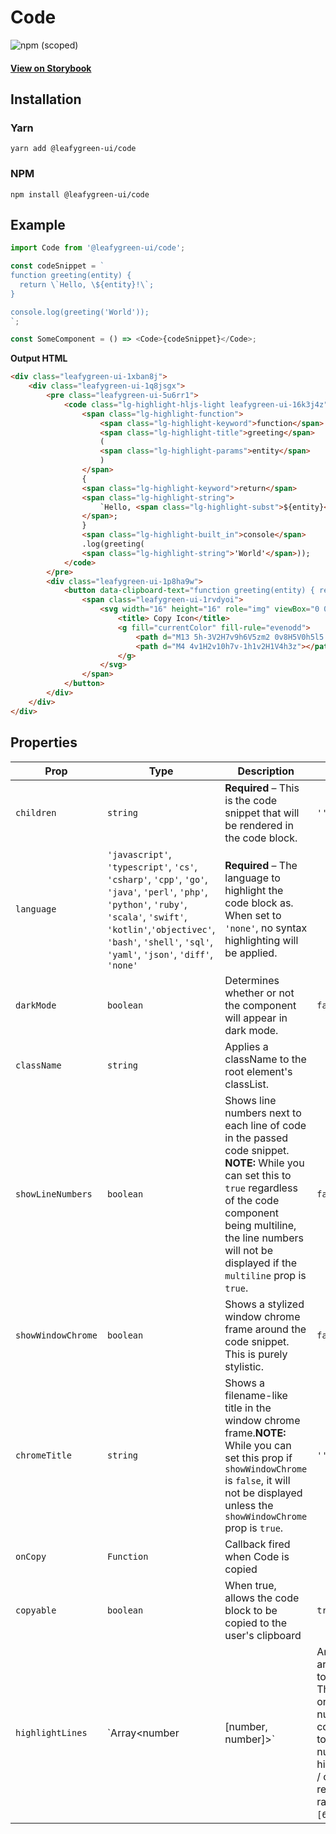 # Code

![npm (scoped)](https://img.shields.io/npm/v/@leafygreen-ui/code.svg)

#### [View on Storybook](https://mongodb.github.io/leafygreen-ui/?path=/story/code--multiline)

## Installation

### Yarn

```shell
yarn add @leafygreen-ui/code
```

### NPM

```shell
npm install @leafygreen-ui/code
```

## Example

```js
import Code from '@leafygreen-ui/code';

const codeSnippet = `
function greeting(entity) {
  return \`Hello, \${entity}!\`;
}

console.log(greeting('World'));
`;

const SomeComponent = () => <Code>{codeSnippet}</Code>;
```

**Output HTML**

```HTML
<div class="leafygreen-ui-1xban8j">
    <div class="leafygreen-ui-1q8jsgx">
        <pre class="leafygreen-ui-5u6rr1">
			<code class="lg-highlight-hljs-light leafygreen-ui-16k3j4z">
				<span class="lg-highlight-function">
					<span class="lg-highlight-keyword">function</span>
					<span class="lg-highlight-title">greeting</span>
					(
					<span class="lg-highlight-params">entity</span>
					)
				</span>
				{
				<span class="lg-highlight-keyword">return</span>
				<span class="lg-highlight-string">
					`Hello, <span class="lg-highlight-subst">${entity}</span>!`
				</span>;
				}
				<span class="lg-highlight-built_in">console</span>
				.log(greeting(
				<span class="lg-highlight-string">'World'</span>));
			</code>
		</pre>
        <div class="leafygreen-ui-1p8ha9w">
            <button data-clipboard-text="function greeting(entity) { return `Hello, ${entity}!`; } console.log(greeting('World'));" aria-disabled="false" aria-label="Copy" class="copy-btn leafygreen-ui-nx7krf" tabindex="0">
                <span class="leafygreen-ui-1rvdyoi">
					<svg width="16" height="16" role="img" viewBox="0 0 16 16" class="">
						<title> Copy Icon</title>
						<g fill="currentColor" fill-rule="evenodd">
							<path d="M13 5h-3V2H7v9h6V5zm2 0v8H5V0h5l5 5z"></path>
							<path d="M4 4v1H2v10h7v-1h1v2H1V4h3z"></path>
						</g>
					</svg>
				</span>
            </button>
        </div>
    </div>
</div>
```

## Properties

| Prop               | Type                                                                                                                                                                                                                                          | Description                                                                                                                                                                                                                                     | Default                                                                                                                                                                            |
| ------------------ | --------------------------------------------------------------------------------------------------------------------------------------------------------------------------------------------------------------------------------------------- | ----------------------------------------------------------------------------------------------------------------------------------------------------------------------------------------------------------------------------------------------- | ---------------------------------------------------------------------------------------------------------------------------------------------------------------------------------- |
| `children`         | `string`                                                                                                                                                                                                                                      | **Required** – This is the code snippet that will be rendered in the code block.                                                                                                                                                                | `''`                                                                                                                                                                               |
| `language`         | `'javascript'`, `'typescript'`, `'cs'`, `'csharp'`, `'cpp'`, `'go'`, `'java'`, `'perl'`, `'php'`, `'python'`, `'ruby'`, `'scala'`, `'swift'`, `'kotlin'`,`'objectivec'`, `'bash'`, `'shell'`, `'sql'`, `'yaml'`, `'json'`, `'diff'`, `'none'` | **Required** – The language to highlight the code block as. When set to `'none'`, no syntax highlighting will be applied.                                                                                                                       |                                                                                                                                                                                    |
| `darkMode`         | `boolean`                                                                                                                                                                                                                                     | Determines whether or not the component will appear in dark mode.                                                                                                                                                                               | `false`                                                                                                                                                                            |
| `className`        | `string`                                                                                                                                                                                                                                      | Applies a className to the root element's classList.                                                                                                                                                                                            |                                                                                                                                                                                    |
| `showLineNumbers`  | `boolean`                                                                                                                                                                                                                                     | Shows line numbers next to each line of code in the passed code snippet. **NOTE:** While you can set this to `true` regardless of the code component being multiline, the line numbers will not be displayed if the `multiline` prop is `true`. | `false`                                                                                                                                                                            |
| `showWindowChrome` | `boolean`                                                                                                                                                                                                                                     | Shows a stylized window chrome frame around the code snippet. This is purely stylistic.                                                                                                                                                         | `false`                                                                                                                                                                            |
| `chromeTitle`      | `string`                                                                                                                                                                                                                                      | Shows a filename-like title in the window chrome frame.**NOTE:** While you can set this prop if `showWindowChrome` is `false`, it will not be displayed unless the `showWindowChrome` prop is `true`.                                           | `''`                                                                                                                                                                               |
| `onCopy`           | `Function`                                                                                                                                                                                                                                    | Callback fired when Code is copied                                                                                                                                                                                                              |                                                                                                                                                                                    |
| `copyable`         | `boolean`                                                                                                                                                                                                                                     | When true, allows the code block to be copied to the user's clipboard                                                                                                                                                                           | `true`                                                                                                                                                                             |
| `highlightLines`   | `Array<number                                                                                                                                                                                                                                 | [number, number]>`                                                                                                                                                                                                                              | An optional array of lines to highlight. The array can only contain numbers corresponding to the line numbers to highlight, and / or tuples representing a range (e.g. `[6, 10]`); |  |

